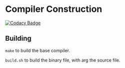 # Compiler Construction

[![Codacy Badge](https://api.codacy.com/project/badge/Grade/e8aee5ab5b144018b3b1290b9c2788b6)](https://app.codacy.com/gh/debasish-dutta/Language-Compiler-Design-Research?utm_source=github.com&utm_medium=referral&utm_content=debasish-dutta/Language-Compiler-Design-Research&utm_campaign=Badge_Grade)

## Building

`make` to build the base compiler.

`build.sh` to build the binary file, with arg the source file.

